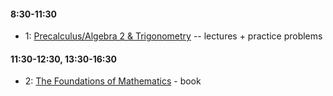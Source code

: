 #### 8:30-11:30
* 1: [Precalculus/Algebra 2 & Trigonometry](http://jackwatt.com/math_you_need#1---precalculusalgebra-2--trigonometry) -- lectures + practice problems 
    
#### 11:30-12:30, 13:30-16:30
* 2: [The Foundations of Mathematics](https://www.goodreads.com/book/show/23336534-the-foundations-of-mathematics) - book
